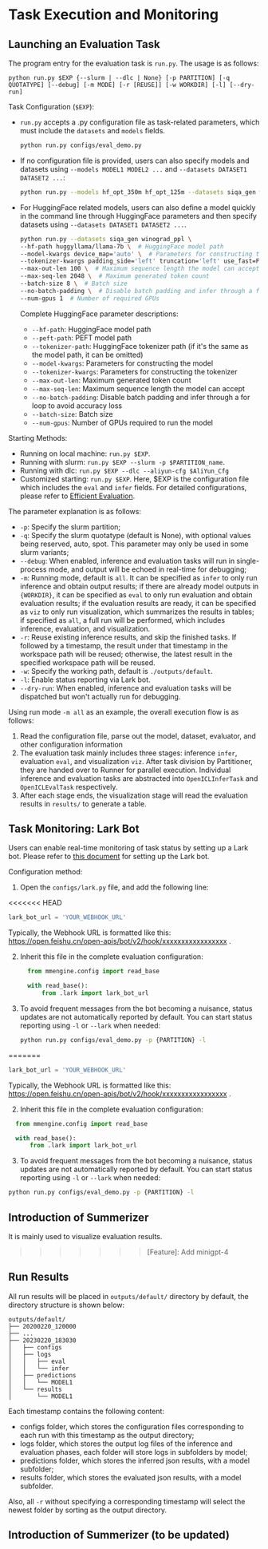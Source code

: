 # Task Execution and Monitoring

## Launching an Evaluation Task

The program entry for the evaluation task is `run.py`. The usage is as follows:

```shell
python run.py $EXP {--slurm | --dlc | None} [-p PARTITION] [-q QUOTATYPE] [--debug] [-m MODE] [-r [REUSE]] [-w WORKDIR] [-l] [--dry-run]
```

Task Configuration (`$EXP`):

- `run.py` accepts a .py configuration file as task-related parameters, which must include the `datasets` and `models` fields.

  ```bash
  python run.py configs/eval_demo.py
  ```

- If no configuration file is provided, users can also specify models and datasets using `--models MODEL1 MODEL2 ...` and `--datasets DATASET1 DATASET2 ...`:

  ```bash
  python run.py --models hf_opt_350m hf_opt_125m --datasets siqa_gen winograd_ppl
  ```

- For HuggingFace related models, users can also define a model quickly in the command line through HuggingFace parameters and then specify datasets using `--datasets DATASET1 DATASET2 ...`.

  ```bash
  python run.py --datasets siqa_gen winograd_ppl \
  --hf-path huggyllama/llama-7b \  # HuggingFace model path
  --model-kwargs device_map='auto' \  # Parameters for constructing the model
  --tokenizer-kwargs padding_side='left' truncation='left' use_fast=False \  # Parameters for constructing the tokenizer
  --max-out-len 100 \  # Maximum sequence length the model can accept
  --max-seq-len 2048 \  # Maximum generated token count
  --batch-size 8 \  # Batch size
  --no-batch-padding \  # Disable batch padding and infer through a for loop to avoid accuracy loss
  --num-gpus 1  # Number of required GPUs
  ```

  Complete HuggingFace parameter descriptions:

  - `--hf-path`: HuggingFace model path
  - `--peft-path`: PEFT model path
  - `--tokenizer-path`: HuggingFace tokenizer path (if it's the same as the model path, it can be omitted)
  - `--model-kwargs`: Parameters for constructing the model
  - `--tokenizer-kwargs`: Parameters for constructing the tokenizer
  - `--max-out-len`: Maximum generated token count
  - `--max-seq-len`: Maximum sequence length the model can accept
  - `--no-batch-padding`: Disable batch padding and infer through a for loop to avoid accuracy loss
  - `--batch-size`: Batch size
  - `--num-gpus`: Number of GPUs required to run the model

Starting Methods:

- Running on local machine: `run.py $EXP`.
- Running with slurm: `run.py $EXP --slurm -p $PARTITION_name`.
- Running with dlc: `run.py $EXP --dlc --aliyun-cfg $AliYun_Cfg`
- Customized starting: `run.py $EXP`. Here, $EXP is the configuration file which includes the `eval` and `infer` fields. For detailed configurations, please refer to [Efficient Evaluation](./evaluation.md).

The parameter explanation is as follows:

- `-p`: Specify the slurm partition;
- `-q`: Specify the slurm quotatype (default is None), with optional values being reserved, auto, spot. This parameter may only be used in some slurm variants;
- `--debug`: When enabled, inference and evaluation tasks will run in single-process mode, and output will be echoed in real-time for debugging;
- `-m`: Running mode, default is `all`. It can be specified as `infer` to only run inference and obtain output results; if there are already model outputs in `{WORKDIR}`, it can be specified as `eval` to only run evaluation and obtain evaluation results; if the evaluation results are ready, it can be specified as `viz` to only run visualization, which summarizes the results in tables; if specified as `all`, a full run will be performed, which includes inference, evaluation, and visualization.
- `-r`: Reuse existing inference results, and skip the finished tasks. If followed by a timestamp, the result under that timestamp in the workspace path will be reused; otherwise, the latest result in the specified workspace path will be reused.
- `-w`: Specify the working path, default is `./outputs/default`.
- `-l`: Enable status reporting via Lark bot.
- `--dry-run`: When enabled, inference and evaluation tasks will be dispatched but won't actually run for debugging.

Using run mode `-m all` as an example, the overall execution flow is as follows:

1. Read the configuration file, parse out the model, dataset, evaluator, and other configuration information
2. The evaluation task mainly includes three stages: inference `infer`, evaluation `eval`, and visualization `viz`. After task division by Partitioner, they are handed over to Runner for parallel execution. Individual inference and evaluation tasks are abstracted into `OpenICLInferTask` and `OpenICLEvalTask` respectively.
3. After each stage ends, the visualization stage will read the evaluation results in `results/` to generate a table.

## Task Monitoring: Lark Bot

Users can enable real-time monitoring of task status by setting up a Lark bot. Please refer to [this document](https://open.feishu.cn/document/ukTMukTMukTM/ucTM5YjL3ETO24yNxkjN?lang=zh-CN#7a28964d) for setting up the Lark bot.

Configuration method:

1. Open the `configs/lark.py` file, and add the following line:

<<<<<<< HEAD
   ```python
   lark_bot_url = 'YOUR_WEBHOOK_URL'
   ```

Typically, the Webhook URL is formatted like this: https://open.feishu.cn/open-apis/bot/v2/hook/xxxxxxxxxxxxxxxxx .

2. Inherit this file in the complete evaluation configuration:

   ```python
     from mmengine.config import read_base

     with read_base():
         from .lark import lark_bot_url

   ```

3. To avoid frequent messages from the bot becoming a nuisance, status updates are not automatically reported by default. You can start status reporting using `-l` or `--lark` when needed:

   ```bash
   python run.py configs/eval_demo.py -p {PARTITION} -l
   ```
=======
```python
lark_bot_url = 'YOUR_WEBHOOK_URL'
```

Typically, the Webhook URL is formatted like this: https://open.feishu.cn/open-apis/bot/v2/hook/xxxxxxxxxxxxxxxxx .

2. Inherit this file in the complete evaluation configuration:

```python
  from mmengine.config import read_base

  with read_base():
      from .lark import lark_bot_url

```

3. To avoid frequent messages from the bot becoming a nuisance, status updates are not automatically reported by default. You can start status reporting using `-l` or `--lark` when needed:

```bash
python run.py configs/eval_demo.py -p {PARTITION} -l
```

## Introduction of Summerizer

It is mainly used to visualize evaluation results.
>>>>>>> [Feature]: Add minigpt-4

## Run Results

All run results will be placed in `outputs/default/` directory by default, the directory structure is shown below:

```
outputs/default/
├── 20200220_120000
├── ...
├── 20230220_183030
│   ├── configs
│   ├── logs
│   │   ├── eval
│   │   └── infer
│   ├── predictions
│   │   └── MODEL1
│   └── results
│       └── MODEL1
```

Each timestamp contains the following content:

- configs folder, which stores the configuration files corresponding to each run with this timestamp as the output directory;
- logs folder, which stores the output log files of the inference and evaluation phases, each folder will store logs in subfolders by model;
- predictions folder, which stores the inferred json results, with a model subfolder;
- results folder, which stores the evaluated json results, with a model subfolder.

Also, all `-r` without specifying a corresponding timestamp will select the newest folder by sorting as the output directory.

## Introduction of Summerizer (to be updated)

